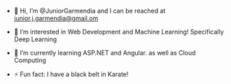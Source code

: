 - 👋 Hi, I’m @JuniorGarmendia and I can be reached at junior.j.garmendia@gmail.om
- 👀 I’m interested in Web Development and Machine Learning! Specifically Deep Learning
- 🌱 I’m currently learning ASP.NET and Angular. as well as Cloud Computing

- ⚡ Fun fact: I have a black belt in Karate!

<!---
JuniorGarmendia/JuniorGarmendia is a ✨ special ✨ repository because its `README.md` (this file) appears on your GitHub profile.
You can click the Preview link to take a look at your changes.
--->
